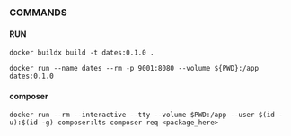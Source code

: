 ### COMMANDS

#### RUN

```
docker buildx build -t dates:0.1.0 .
```

```
docker run --name dates --rm -p 9001:8080 --volume ${PWD}:/app dates:0.1.0
```

#### composer

```
docker run --rm --interactive --tty --volume $PWD:/app --user $(id -u):$(id -g) composer:lts composer req <package_here>
```
